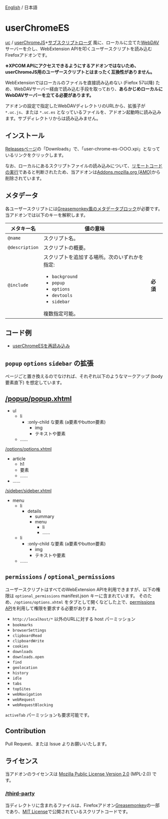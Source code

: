[English](readme.md) / 日本語

userChromeES
============
[uc] / [userChromeJS]+[サブスクリプトローダ] 風に、ローカルに立てた[WebDAV]サーバーを介し、WebExtension APIを叩くユーザースクリプトを読み込むFirefoxアドオンです。

**※XPCOM APIにアクセスできるようにするアドオンではないため、userChromeJS用のユーザースクリプトとはまったく互換性がありません。**

WebExtensionではローカルのファイルを直接読み込めない (Fiefox 57以降) ため、WebDAVサーバー経由で読み込む手段を取っており、**あらかじめローカルにWebDAVサーバーを立てる必要があります。**

アドオンの設定で指定したWebDAVディレクトリのURLから、拡張子が `*.uc.js`、または `*.uc.es` となっているファイルを、アドオン起動時に読み込みます。サブディレクトリからは読み込みません。

[uc]: https://addons.mozilla.org/firefox/addon/uc/ "userChromeJS + Sub-Script/Overlay Loader"
[userChromeJS]: http://userchromejs.mozdev.org/ "JavaScriptを通して、Firefoxのインターフェイスを簡単に改造するための拡張"
[サブスクリプトローダ]: https://github.com/alice0775/userChrome.js/blob/master/userChrome.js "userChrome.jsというファイル名でプロファイルフォルダの中のchromeフォルダに置くことで、同フォルダ内の *.uc.jsファイル(example.uc.jsといったように)や *.uc.xulファイル(または*.xulファイル)を自動で全て読み込むようになります。"
[WebDAV]: https://ja.wikipedia.org/wiki/WebDAV "WebDAVはHypertext Transfer Protocolを拡張したもので、Webサーバ上のファイル管理を目的とした分散ファイルシステムを実現するプロトコルである。"

インストール
------------
[Releasesページ]の「Downloads」で、「user-chrome-es-○○○.xpi」となっているリンクをクリックします。

なお、ローカルにあるスクリプトファイルの読み込みについて、[リモートコードの実行]であると判断されたため、当アドオンは[Addons.mozilla.org (AMO)]から削除されています。

[Releasesページ]: https://github.com/esperecyan/user-chrome-es/releases
[リモートコードの実行]: https://extensionworkshop.com/documentation/publish/add-on-policies/#development-practices
[Addons.mozilla.org (AMO)]: https://addons.mozilla.org/

メタデータ
----------
各ユーザースクリプトには[Greasemonkey風のメタデータブロック]が必要です。当アドオンでは以下のキーを解釈します。

| メタキー名     | 値の意味 |         |   
|----------------|--------------------|---|
| `@name`        | スクリプト名。     |   |
| `@description` | スクリプトの概要。 |   |
| `@include`     | スクリプトを追加する場所。次のいずれかを指定:<ul><li><code>background</code></li><li><code>popup</code></li><li><code>options</code></li><li><code>devtools</code></li><li><code>sidebar</code></li></ul>複数指定可能。 | **必須** |

[Greasemonkey風のメタデータブロック]: https://wiki.greasespot.net/Metadata_Block#Syntax

コード例
--------
- [userChromeESを再読み込み](https://greasyfork.org/scripts/34246/code)

`popup` `options` `sidebar` の拡張
----------------------------------
ページごと置き換えるのでなければ、それぞれ以下のようなマークアップ (body要素直下) を想定しています。

[/popup/popup.xhtml](popup/popup.xhtml)
---------------------------------------
- ul
	+ li
		* :only-child な要素 (a要素やbutton要素)
			- img
			- テキストや要素
	+ ……

[/options/options.xhtml](options/options.xhtml)
- article
	+ h1
	+ 要素
	+ ……
- ……

[/sideber/sideber.xhtml](options/options.xhtml)
- menu
	+ li
		* details
			- summary
			- menu
				+ li
				+ ……
	+ li
		* :only-child な要素 (a要素やbutton要素)
			- img
			- テキストや要素
	+ ……

`permissions` / `optional_permissions`
--------------------------------------
ユーザースクリプトはすべてのWebExtension APIを利用できますが、以下の権限は `optional_permissions` manifest.json キーに含まれています。
そのため、`/options/options.xhtml` をタブとして開くなどした上で、[permissions API]を利用して権限を要求する必要があります。

- `http://localhost/*` 以外のURLに対する host パーミッション
- `bookmarks`
- `browserSettings`
- `clipboardRead`
- `clipboardWrite`
- `cookies`
- `downloads`
- `downloads.open`
- `find`
- `geolocation`
- `history`
- `idle`
- `tabs`
- `topSites`
- `webNavigation`
- `webRequest`
- `webRequestBlocking`

`activeTab` パーミッションも要求可能です。

[permissions API]: https://developer.mozilla.org/Add-ons/WebExtensions/API/permissions

Contribution
------------
Pull Request、または Issue よりお願いいたします。

ライセンス
----------
当アドオンのライセンスは [Mozilla Public License Version 2.0] \(MPL-2.0) です。

[Mozilla Public License Version 2.0]: https://www.mozilla.org/MPL/2.0/

### [/third-party](third-party)
当ディレクトリに含まれるファイルは、Firefoxアドオン[Greasemonkey]の一部であり、[MIT License]で公開されているスクリプトコードです。

[Greasemonkey]: https://github.com/greasemonkey/greasemonkey/
[MIT License]: https://ja.osdn.net/projects/opensource/wiki/licenses/MIT_license
